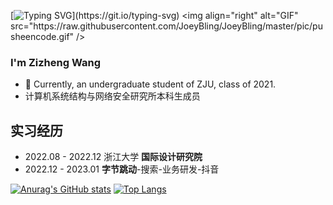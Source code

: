 [![Typing SVG](https://readme-typing-svg.demolab.com?font=Fira+Code&pause=1000&color=000000&width=435&lines=%3E%3E+Hello+World!)](https://git.io/typing-svg)
<img align="right" alt="GIF" src="https://raw.githubusercontent.com/JoeyBling/JoeyBling/master/pic/pusheencode.gif" />

### I'm Zizheng Wang

- 🌱 Currently, an undergraduate student of ZJU, class of 2021.
- 计算机系统结构与网络安全研究所本科生成员

## 实习经历
- 2022.08 - 2022.12 浙江大学 **国际设计研究院**
- 2022.12 - 2023.01 **字节跳动**-搜索-业务研发-抖音

[![Anurag's GitHub stats](https://github-readme-stats.vercel.app/api?username=zizheng02)](https://github.com/anuraghazra/github-readme-stats)    [![Top Langs](https://github-readme-stats.vercel.app/api/top-langs/?username=zizheng02&layout=compact&)](https://github.com/anuraghazra/github-readme-stats)<br/>

